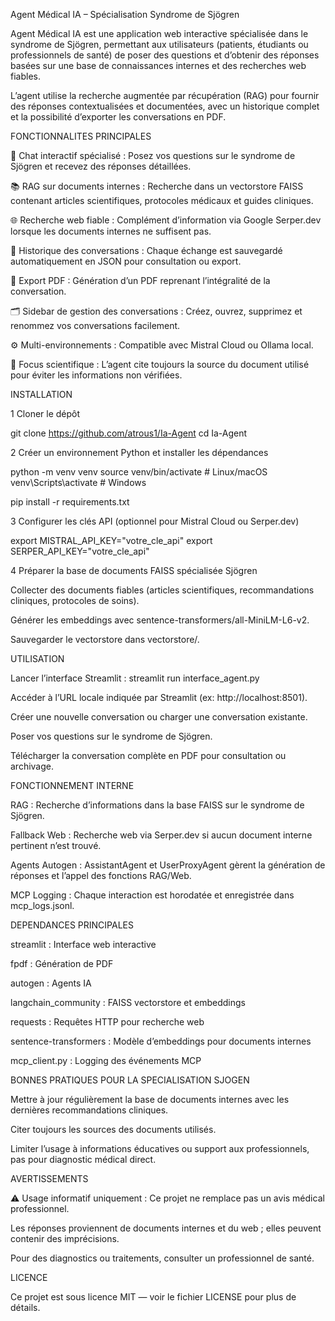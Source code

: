 Agent Médical IA – Spécialisation Syndrome de Sjögren

Agent Médical IA est une application web interactive spécialisée dans le syndrome de Sjögren, permettant aux utilisateurs (patients, étudiants ou professionnels de santé) de poser des questions et d’obtenir des réponses basées sur une base de connaissances internes et des recherches web fiables.

L’agent utilise la recherche augmentée par récupération (RAG) pour fournir des réponses contextualisées et documentées, avec un historique complet et la possibilité d’exporter les conversations en PDF.

FONCTIONNALITES PRINCIPALES

💬 Chat interactif spécialisé : Posez vos questions sur le syndrome de Sjögren et recevez des réponses détaillées.

📚 RAG sur documents internes : Recherche dans un vectorstore FAISS contenant articles scientifiques, protocoles médicaux et guides cliniques.

🌐 Recherche web fiable : Complément d’information via Google Serper.dev lorsque les documents internes ne suffisent pas.

📝 Historique des conversations : Chaque échange est sauvegardé automatiquement en JSON pour consultation ou export.

📄 Export PDF : Génération d’un PDF reprenant l’intégralité de la conversation.

🗂️ Sidebar de gestion des conversations : Créez, ouvrez, supprimez et renommez vos conversations facilement.

⚙️ Multi-environnements : Compatible avec Mistral Cloud ou Ollama local.

🔬 Focus scientifique : L’agent cite toujours la source du document utilisé pour éviter les informations non vérifiées.

INSTALLATION

1 Cloner le dépôt

git clone https://github.com/atrous1/Ia-Agent
cd Ia-Agent

2 Créer un environnement Python et installer les dépendances

python -m venv venv
source venv/bin/activate      # Linux/macOS
venv\Scripts\activate         # Windows

pip install -r requirements.txt

3 Configurer les clés API (optionnel pour Mistral Cloud ou Serper.dev)

export MISTRAL_API_KEY="votre_cle_api"
export SERPER_API_KEY="votre_cle_api"

4 Préparer la base de documents FAISS spécialisée Sjögren

Collecter des documents fiables (articles scientifiques, recommandations cliniques, protocoles de soins).

Générer les embeddings avec sentence-transformers/all-MiniLM-L6-v2.

Sauvegarder le vectorstore dans vectorstore/.

UTILISATION

Lancer l’interface Streamlit : streamlit run interface_agent.py

Accéder à l’URL locale indiquée par Streamlit (ex: http://localhost:8501).

Créer une nouvelle conversation ou charger une conversation existante.

Poser vos questions sur le syndrome de Sjögren.

Télécharger la conversation complète en PDF pour consultation ou archivage.

FONCTIONNEMENT INTERNE 

RAG : Recherche d’informations dans la base FAISS sur le syndrome de Sjögren.

Fallback Web : Recherche web via Serper.dev si aucun document interne pertinent n’est trouvé.

Agents Autogen : AssistantAgent et UserProxyAgent gèrent la génération de réponses et l’appel des fonctions RAG/Web.

MCP Logging : Chaque interaction est horodatée et enregistrée dans mcp_logs.jsonl.

DEPENDANCES PRINCIPALES

streamlit : Interface web interactive

fpdf : Génération de PDF

autogen : Agents IA

langchain_community : FAISS vectorstore et embeddings

requests : Requêtes HTTP pour recherche web

sentence-transformers : Modèle d’embeddings pour documents internes

mcp_client.py : Logging des événements MCP

BONNES PRATIQUES POUR LA SPECIALISATION SJOGEN

Mettre à jour régulièrement la base de documents internes avec les dernières recommandations cliniques.

Citer toujours les sources des documents utilisés.

Limiter l’usage à informations éducatives ou support aux professionnels, pas pour diagnostic médical direct.

AVERTISSEMENTS 

⚠️ Usage informatif uniquement : Ce projet ne remplace pas un avis médical professionnel.

Les réponses proviennent de documents internes et du web ; elles peuvent contenir des imprécisions.

Pour des diagnostics ou traitements, consulter un professionnel de santé.

LICENCE

Ce projet est sous licence MIT — voir le fichier LICENSE pour plus de détails.
